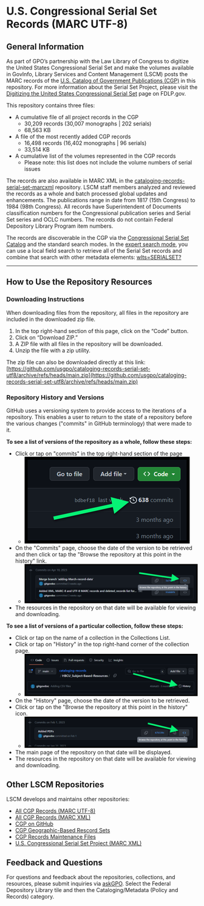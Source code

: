 # U.S. Congressional Serial Set Records (MARC UTF-8)

## General Information

As part of GPO’s partnership with the Law Library of Congress to digitize the United States Congressional Serial Set and make the volumes available in GovInfo, Library Services and Content Management (LSCM) posts the MARC records of the [U.S. Catalog of Government Publications (CGP)](https://catalog.gpo.gov/F) in this repository. For more information about the Serial Set Project, please visit the [Digitizing the United States Congressional Serial Set](https://fdlp.gov/project-list/digitizing-the-united-states-congressional-serial-set) page on FDLP.gov.

This repository contains three files:

- A cumulative file of all project records in the CGP
  - 30,209 records (30,007 monographs | 202 serials)
  - 68,563 KB
- A file of the most recently added CGP records
  - 16,498 records (16,402 monographs | 96 serials)
  - 33,514 KB
- A cumulative list of the volumes represented in the CGP records
  - Please note: this list does not include the volume numbers of serial issues

The records are also available in MARC XML in the [cataloging-records-serial-set-marcxml](https://github.com/usgpo/cataloging-records-serial-set-marcxml) repository. LSCM staff members analyzed and reviewed the records as a whole and batch processed global updates and enhancements. The publications range in date from 1817 (15th Congress) to 1984 (98th Congress). All records have Superintendent of Documents classification numbers for the Congressional publication series and Serial Set series and OCLC numbers. The records do not contain Federal Depository Library Program item numbers.

The records are discoverable in the CGP via the [Congressional Serial Set Catalog](https://purl.fdlp.gov/GPO/LPS93629) and the standard search modes. In the [expert search mode](https://purl.fdlp.gov/GPO/LPS93626), you can use a local field search to retrieve all of the Serial Set records and combine that search with other metadata elements: [wlts=SERIALSET?](https://catalog.gpo.gov/F/?func=find-c&ccl_term=wlts%3Dserialset%3F&x=50&y=13)

------------
## How to Use the Repository Resources

### Downloading Instructions

When downloading files from the repository, all files in the repository are included in the downloaded zip file.

1. In the top right-hand section of this page, click on the “Code” button.
2. Click on “Download ZIP.”
3. A ZIP file with all files in the repository will be downloaded.
4. Unzip the file with a zip utility.

The zip file can also be downloaded directly at this link: [https://github.com/usgpo/cataloging-records-serial-set-utf8/archive/refs/heads/main.zip](https://github.com/usgpo/cataloging-records-serial-set-utf8/archive/refs/heads/main.zip)

### Repository History and Versions

GitHub uses a versioning system to provide access to the iterations of a repository. This enables a user to return to the state of a repository before the various changes ("commits" in GitHub terminology) that were made to it.

**To see a list of versions of the repository as a whole, follow these steps:**

- Click or tap on "commits" in the top right-hand section of the page
  - ![Image shows pointer to 'commits' link in upper right-hand of main file list](/images/commit_history_link.png)
- On the "Commits" page, choose the date of the version to be retrieved and then click or tap the "Browse the repository at this point in the history" link.
  - ![Image shows pointer to "Browse the repository at this point in the history" link](/images/browse_history_link.png)
- The resources in the repository on that date will be available for viewing  and downloading.

**To see a list of versions of a particular collection, follow these steps:**

- Click or tap on the name of a collection in the Collections List.
- Click or tap on "History" in the top right-hand corner of the collection page.
  - ![Image shows the "History" link on ](/images/collections_history_link.png)
- On the "History" page, choose the date of the version to be retrieved.
- Click or tap on the "Browse the repository at this point in the history" icon.
  - ![Image shows pointer to "Browse the repository at this point in the history" link](/images/browse_historical_collections.png)
- The main page of the repository on that date will be displayed.
- The resources in the repository on that date will be available for viewing and downloading.

## Other LSCM Repositories

LSCM develops and maintains other repositories:

- [All CGP Records (MARC UTF-8)](https://github.com/usgpo/cataloging-records-all-cgp-utf8)
- [All CGP Records (MARC XML)](https://github.com/usgpo/cataloging-records-all-cgp-marcxml)
- [CGP on GitHub](https://github.com/usgpo/cataloging-records)
- [CGP Geographic-Based Rescord Sets](https://github.com/usgpo/cataloging-records-geographic-based)
- [CGP Records Maintenance Files](https://github.com/usgpo/cataloging-records-CGP-maintenance-files)
- [U.S. Congressional Serial Set Project (MARC XML)](https://github.com/usgpo/cataloging-records-serial-set-marcxml) 

## Feedback and Questions

For questions and feedback about the repositories, collections, and resources, please submit inquiries via [askGPO](https://ask.gpo.gov/s/). Select the Federal Depository Library tile and then the Cataloging/Metadata (Policy and Records) category.
